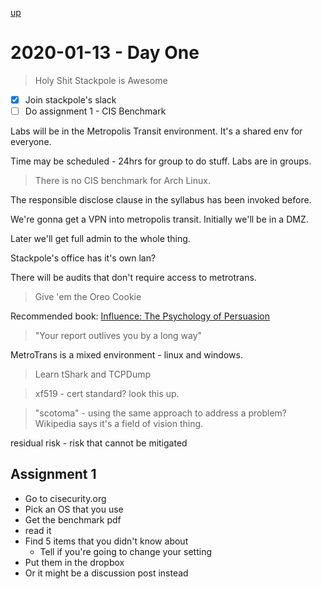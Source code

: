 [up](./index.md)

# 2020-01-13 - Day One

> Holy Shit Stackpole is Awesome

- [x] Join stackpole's slack
- [ ] Do assignment 1 - CIS Benchmark

Labs will be in the Metropolis Transit environment. It's a shared env for everyone.

Time may be scheduled - 24hrs for group to do stuff. Labs are in groups.

> There is no CIS benchmark for Arch Linux.

The responsible disclose clause in the syllabus has been invoked before.

We're gonna get a VPN into metropolis transit. Initially we'll be in a DMZ.

Later we'll get full admin to the whole thing.

Stackpole's office has it's own lan?

There will be audits that don't require access to metrotrans.

> Give 'em the Oreo Cookie

Recommended book: [Influence: The Psychology of Persuasion](https://www.amazon.com/Influence-Psychology-Persuasion-Robert-Cialdini/dp/006124189X)

> "Your report outlives you by a long way"

MetroTrans is a mixed environment - linux and windows.

> Learn tShark and TCPDump

> xf519 - cert standard? look this up.

> "scotoma" - using the same approach to address a problem? Wikipedia says it's a field of vision thing.

residual risk - risk that cannot be mitigated

## Assignment 1

- Go to cisecurity.org
- Pick an OS that you use
- Get the benchmark pdf
- read it
- Find 5 items that you didn't know about
	- Tell if you're going to change your setting
- Put them in the dropbox
- Or it might be a discussion post instead

